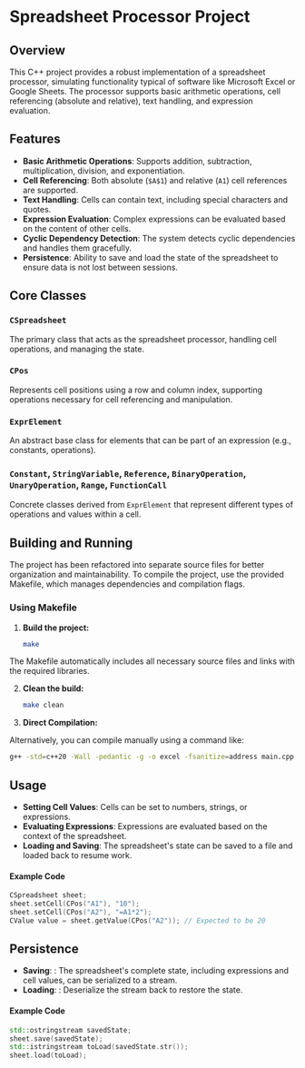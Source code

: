 # Spreadsheet Processor Project

## Overview

This C++ project provides a robust implementation of a spreadsheet processor, simulating functionality typical of software like Microsoft Excel or Google Sheets. The processor supports basic arithmetic operations, cell referencing (absolute and relative), text handling, and expression evaluation.

## Features

- **Basic Arithmetic Operations**: Supports addition, subtraction, multiplication, division, and exponentiation.
- **Cell Referencing**: Both absolute (`$A$1`) and relative (`A1`) cell references are supported.
- **Text Handling**: Cells can contain text, including special characters and quotes.
- **Expression Evaluation**: Complex expressions can be evaluated based on the content of other cells.
- **Cyclic Dependency Detection**: The system detects cyclic dependencies and handles them gracefully.
- **Persistence**: Ability to save and load the state of the spreadsheet to ensure data is not lost between sessions.

## Core Classes

### `CSpreadsheet`
The primary class that acts as the spreadsheet processor, handling cell operations, and managing the state.

### `CPos`
Represents cell positions using a row and column index, supporting operations necessary for cell referencing and manipulation.

### `ExprElement`
An abstract base class for elements that can be part of an expression (e.g., constants, operations).

### `Constant`, `StringVariable`, `Reference`, `BinaryOperation`, `UnaryOperation`, `Range`, `FunctionCall`
Concrete classes derived from `ExprElement` that represent different types of operations and values within a cell.

## Building and Running

The project has been refactored into separate source files for better organization and maintainability. To compile the project, use the provided Makefile, which manages dependencies and compilation flags.

### Using Makefile

1. **Build the project:**
   ```bash
   make
   ```

The Makefile automatically includes all necessary source files and links with the required libraries.

2. **Clean the build:**
   ```bash
   make clean
   ```  
3. **Direct Compilation:**

Alternatively, you can compile manually using a command like:
   ```bash
  g++ -std=c++20 -Wall -pedantic -g -o excel -fsanitize=address main.cpp CSpreadsheet.cpp CPos.cpp ExprElement.cpp CustomExpressionBuilder.cpp -L./x86_64-linux-gnu -lexpression_parser
   ```

## Usage

- **Setting Cell Values**: Cells can be set to numbers, strings, or expressions.
- **Evaluating Expressions**: Expressions are evaluated based on the context of the spreadsheet.
- **Loading and Saving**: The spreadsheet's state can be saved to a file and loaded back to resume work.

#### Example Code

```cpp
CSpreadsheet sheet;
sheet.setCell(CPos("A1"), "10");
sheet.setCell(CPos("A2"), "=A1*2");
CValue value = sheet.getValue(CPos("A2")); // Expected to be 20
```

## Persistence

- **Saving**: : The spreadsheet's complete state, including expressions and cell values, can be serialized to a stream.
- **Loading**: : Deserialize the stream back to restore the state.

#### Example Code

```cpp
std::ostringstream savedState;
sheet.save(savedState);
std::istringstream toLoad(savedState.str());
sheet.load(toLoad);
```




